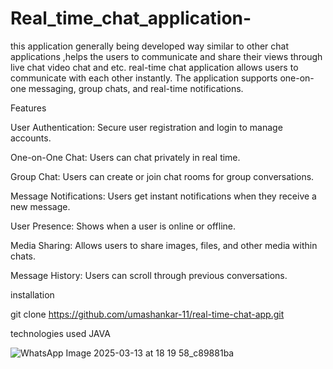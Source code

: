 # Real_time_chat_application-
this application generally being developed way similar to other chat applications  ,helps  the users to communicate and share their views through live chat video chat and etc. real-time chat application allows users to communicate with each other instantly. The application supports one-on-one messaging, group chats, and real-time notifications.

Features

User Authentication: Secure user registration and login to manage accounts.

One-on-One Chat: Users can chat privately in real time.

Group Chat: Users can create or join chat rooms for group conversations.

Message Notifications: Users get instant notifications when they receive a new message.

User Presence: Shows when a user is online or offline.

Media Sharing: Allows users to share images, files, and other media within chats.

Message History: Users can scroll through previous conversations.

installation

git clone https://github.com/umashankar-11/real-time-chat-app.git

technologies used
JAVA


![WhatsApp Image 2025-03-13 at 18 19 58_c89881ba](https://github.com/user-attachments/assets/d61abe02-6ffa-425f-9ef6-260c8c558adc)

